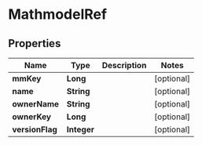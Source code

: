 

# MathmodelRef


## Properties

| Name | Type | Description | Notes |
|------------ | ------------- | ------------- | -------------|
|**mmKey** | **Long** |  |  [optional] |
|**name** | **String** |  |  [optional] |
|**ownerName** | **String** |  |  [optional] |
|**ownerKey** | **Long** |  |  [optional] |
|**versionFlag** | **Integer** |  |  [optional] |



